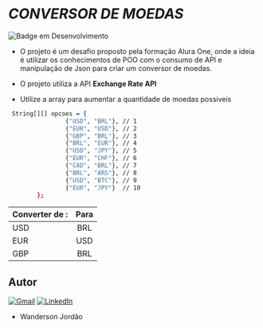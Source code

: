 # *CONVERSOR DE MOEDAS*
![Badge em Desenvolvimento](http://img.shields.io/static/v1?label=STATUS&message=EM%20DESENVOLVIMENTO&color=GREEN&style=for-the-badge)

- O projeto  é um desafio proposto pela formação Alura One, onde a ideia é utilizar os conhecimentos de POO com o consumo de API e manipulação de Json para criar um conversor de moedas.

- O projeto utiliza a API **Exchange Rate API**




- Utilize a array para aumentar a quantidade de moedas possiveis 

```bash
 String[][] opcoes = {
                {"USD", "BRL"}, // 1
                {"EUR", "USD"}, // 2
                {"GBP", "BRL"}, // 3
                {"BRL", "EUR"}, // 4
                {"USD", "JPY"}, // 5
                {"EUR", "CHF"}, // 6
                {"CAD", "BRL"}, // 7
                {"BRL", "ARS"}, // 8
                {"USD", "BTC"}, // 9
                {"EUR", "JPY"}  // 10
        };
```

| Converter de : | Para |
| ------------- |:-------------:|
| USD      | BRL   |
EUR      |     USD |
| GBP      |BRL    |

## Autor 

  [![Gmail](https://img.shields.io/badge/Gmail-333333?style=for-the-badge&logo=gmail&logoColor=red)](mailto:franciscowanderson26@gmail.com) [![LinkedIn](https://img.shields.io/badge/LinkedIn-0077B5?style=for-the-badge&logo=linkedin&logoColor=white)](https://www.linkedin.com/in/wanderson-jord%C3%A3o-a394a615b)

  - Wanderson Jordão
  

